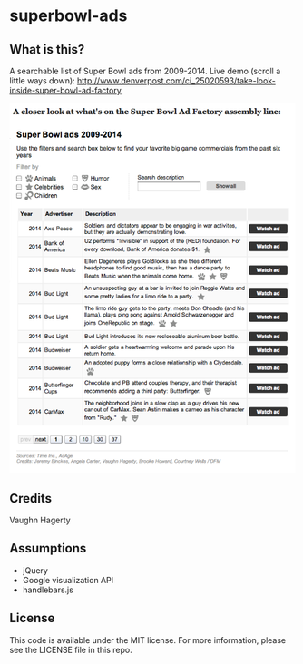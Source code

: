 superbowl-ads
=============

What is this?
-------------

A searchable list of Super Bowl ads from 2009-2014.
Live demo (scroll a little ways down): 
http://www.denverpost.com/ci_25020593/take-look-inside-super-bowl-ad-factory

![Super Bowl ads](screenshots/sbads.png)

Credits
---------

Vaughn Hagerty

Assumptions
-----------

* jQuery
* Google visualization API
* handlebars.js


License
----------

This code is available under the MIT license. For more information, please see the LICENSE file in this repo.
